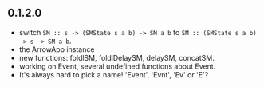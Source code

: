 ## 0.1.2.0

  * switch ```SM :: s -> (SMState s a b) -> SM a b``` to ```SM :: (SMState s a b) -> s -> SM a b```.
  * the ArrowApp instance
  * new functions: foldlSM, foldlDelaySM, delaySM, concatSM.
  * working on Event, several undefined functions about Event.
  * It's always hard to pick a name! 'Event', 'Evnt', 'Ev' or 'E'? 
